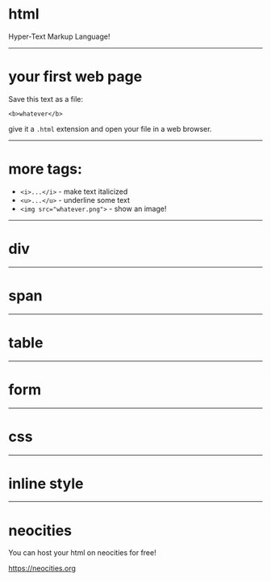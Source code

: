 # html

Hyper-Text Markup Language!

---

# your first web page

Save this text as a file:

```
<b>whatever</b>
```

give it a `.html` extension and open your file in a web browser.

---

# more tags:

* `<i>...</i>` - make text italicized
* `<u>...</u>` - underline some text
* `<img src="whatever.png">` - show an image!

---

# div

---

# span

---

# table

---

# form

---

# css

---

# inline style

---

# neocities

You can host your html on neocities for free!

https://neocities.org
